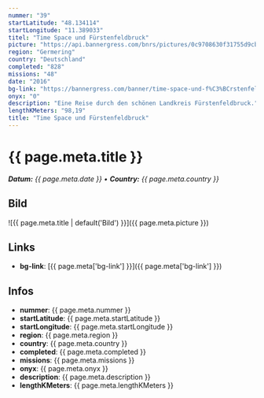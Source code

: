 ```yaml
---
nummer: "39"
startLatitude: "48.134114"
startLongitude: "11.389033"
titel: "Time Space und Fürstenfeldbruck"
picture: "https://api.bannergress.com/bnrs/pictures/0c9708630f31755d9cb89f468ad2e6ba"
region: "Germering"
country: "Deutschland"
completed: "828"
missions: "48"
date: "2016"
bg-link: "https://bannergress.com/banner/time-space-und-f%C3%BCrstenfeldbruck-7a7f"
onyx: "0"
description: "Eine Reise durch den schönen Landkreis Fürstenfeldbruck."
lengthKMeters: "98,19"
title: "Time Space und Fürstenfeldbruck"
---
```


# {{ page.meta.title }}
_**Datum:** {{ page.meta.date }} • **Country:** {{ page.meta.country }}_

## Bild
![{{ page.meta.title | default('Bild') }}]({{ page.meta.picture }})

## Links
- **bg-link**: [{{ page.meta['bg-link'] }}]({{ page.meta['bg-link'] }})

## Infos
- **nummer**: {{ page.meta.nummer }}
- **startLatitude**: {{ page.meta.startLatitude }}
- **startLongitude**: {{ page.meta.startLongitude }}
- **region**: {{ page.meta.region }}
- **country**: {{ page.meta.country }}
- **completed**: {{ page.meta.completed }}
- **missions**: {{ page.meta.missions }}
- **onyx**: {{ page.meta.onyx }}
- **description**: {{ page.meta.description }}
- **lengthKMeters**: {{ page.meta.lengthKMeters }}

